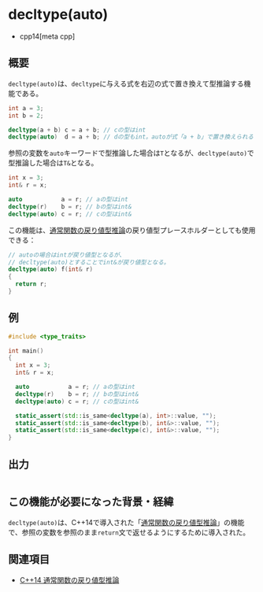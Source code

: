 # decltype(auto)
* cpp14[meta cpp]

## 概要
`decltype(auto)`は、`decltype`に与える式を右辺の式で置き換えて型推論する機能である。

```cpp
int a = 3;
int b = 2;

decltype(a + b) c = a + b; // cの型はint
decltype(auto)  d = a + b; // dの型もint。autoが式「a + b」で置き換えられる
```


参照の変数を`auto`キーワードで型推論した場合は`T`となるが、`decltype(auto)`で型推論した場合は`T&`となる。

```cpp
int x = 3;
int& r = x;

auto           a = r; // aの型はint
decltype(r)    b = r; // bの型はint&
decltype(auto) c = r; // cの型はint&
```

この機能は、[通常関数の戻り値型推論](return_type_deduction_for_normal_functions.md)の戻り値型プレースホルダーとしても使用できる：

```cpp
// autoの場合はintが戻り値型となるが、
// decltype(auto)とすることでint&が戻り値型となる。
decltype(auto) f(int& r)
{
  return r;
}
```


## 例
```cpp
#include <type_traits>

int main()
{
  int x = 3;
  int& r = x;

  auto           a = r; // aの型はint
  decltype(r)    b = r; // bの型はint&
  decltype(auto) c = r; // cの型はint&

  static_assert(std::is_same<decltype(a), int>::value, "");
  static_assert(std::is_same<decltype(b), int&>::value, "");
  static_assert(std::is_same<decltype(c), int&>::value, "");
}
```

## 出力
```
```


## この機能が必要になった背景・経緯
`decltype(auto)`は、C++14で導入された「[通常関数の戻り値型推論](return_type_deduction_for_normal_functions.md)」の機能で、参照の変数を参照のまま`return`文で返せるようにするために導入された。


## 関連項目
- [C++14 通常関数の戻り値型推論](return_type_deduction_for_normal_functions.md)

